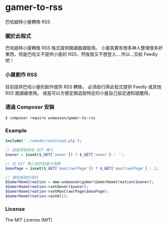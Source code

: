 # gamer-to-rss

巴哈姆特小屋轉換 RSS

### 關於此程式
巴哈姆特小屋轉換 RSS 格式提供閱讀器讀取用。
小屋其實有很多神人整理很多好東西，但是巴哈又不提供小屋的 RSS，然後我又不想登入…
所以…交給 Feedly 吧！

### 小屋創作 RSS
目前提供巴哈小屋的創作提供 RSS 轉換，
必須自行將此程式提供 Feedly  或其他 RSS 閱讀器使用。
或是可以方便定期追蹤特定的小屋自己設定通知提醒用。

### 透過 Composer 安裝

	$ composer require wsmwason/gamer-to-rss

### Example
```php
include('../vendor/autoload.php');

// 直接把帳號從 GET 傳入
$owner = isset($_GET['owner']) ? $_GET['owner'] : '';

// 從 GET 傳入欲抓取最大頁數
$maxPage = isset($_GET['maxCrawlPage']) ? $_GET['maxCrawlPage'] : 1;

// 讀取帳號的資料
$GamerHomeCreation = new wsmwason\gamer\GamerHomeCreation($owner);
$GamerHomeCreation->setOwner($owner);
$GamerHomeCreation->setMaxCrawlPage($maxPage);
$GamerHomeCreation->asXml();
```

### License

The MIT License (MIT)